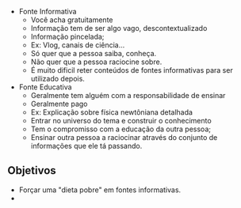 - Fonte Informativa
	- Você acha gratuitamente
	- Informação tem de ser algo vago, descontextualizado
	- Informação pincelada;
	- Ex: Vlog, canais de ciência...
	- Só quer que a pessoa saiba, conheça.
	- Não quer que a pessoa raciocine sobre.
	- É muito dificil reter conteúdos de fontes informativas para ser utilizado depois.
- Fonte Educativa
	- Geralmente tem alguém com a responsabilidade de ensinar
	- Geralmente pago
	- Ex: Explicação sobre física newtôniana detalhada
	- Entrar no universo do tema e construir o conhecimento 
	- Tem o compromisso com a educação da outra pessoa;
	- Ensinar outra pessoa a raciocinar através do conjunto de informações que ele tá passando.

## Objetivos
- Forçar uma "dieta pobre" em fontes informativas.
- 